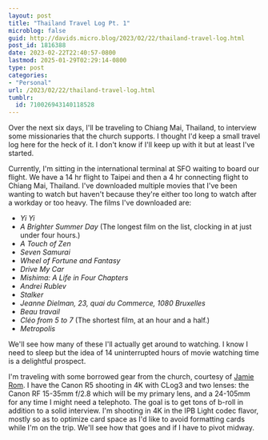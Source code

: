 ```yaml
---
layout: post
title: "Thailand Travel Log Pt. 1"
microblog: false
guid: http://davids.micro.blog/2023/02/22/thailand-travel-log.html
post_id: 1816388
date: 2023-02-22T22:40:57-0800
lastmod: 2025-01-29T02:29:14-0800
type: post
categories:
- "Personal"
url: /2023/02/22/thailand-travel-log.html
tumblr:
  id: 710026943140118528
---
```

Over the next six days, I'll be traveling to Chiang Mai, Thailand, to interview some missionaries that the church supports. I thought I'd keep a small travel log here for the heck of it. I don't know if I'll keep up with it but at least I've started.

Currently, I'm sitting in the international terminal at SFO waiting to board our flight. We have a 14 hr flight to Taipei and then a 4 hr connecting flight to Chiang Mai, Thailand. I've downloaded multiple movies that I've been wanting to watch but haven't because they're either too long to watch after a workday or too heavy. The films I've downloaded are:

- _Yi Yi_
- _A Brighter Summer Day_ (The longest film on the list, clocking in at just under four hours.)
- _A Touch of Zen_
- _Seven Samurai_
- _Wheel of Fortune and Fantasy_
- _Drive My Car_
- _Mishima: A Life in Four Chapters_
- _Andrei Rublev_
- _Stalker_
- _Jeanne Dielman, 23, quai du Commerce, 1080 Bruxelles_
- _Beau travail_
- _Cléo from 5 to 7_ (The shortest film, at an hour and a half.)
- _Metropolis_

We'll see how many of these I'll actually get around to watching. I know I need to sleep but the idea of 14 uninterrupted hours of movie watching time is a delightful prospect.

I'm traveling with some borrowed gear from the church, courtesy of [Jamie Rom](https://vimeo.com/user10667229). I have the Canon R5 shooting in 4K with CLog3 and two lenses: the Canon RF 15-35mm f/2.8 which will be my primary lens, and a 24-105mm for any time I might need a telephoto. The goal is to get tons of b-roll in addition to a solid interview. I'm shooting in 4K in the IPB Light codec flavor, mostly so as to optimize card space as I'd like to avoid formatting cards while I'm on the trip. We'll see how that goes and if I have to pivot midway.

